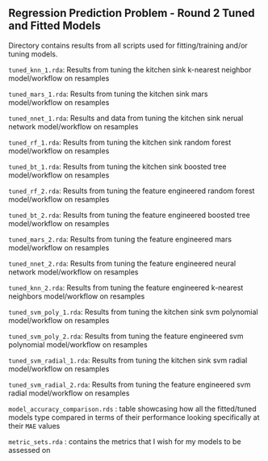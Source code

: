 ## Regression Prediction Problem - Round 2 Tuned and Fitted Models 

Directory contains results from all scripts used for fitting/training and/or tuning models. 

`tuned_knn_1.rda`: Results from tuning the kitchen sink k-nearest neighbor model/workflow on resamples

`tuned_mars_1.rda`: Results from tuning the kitchen sink mars model/workflow on resamples

`tuned_nnet_1.rda`: Results and data from tuning the kitchen sink nerual network model/workflow on resamples 

`tuned_rf_1.rda`: Results from tuning the kitchen sink random forest model/workflow on resamples 

`tuned_bt_1.rda`: Results from tuning the kitchen sink boosted tree model/workflow on resamples 

`tuned_rf_2.rda`: Results from tuning the feature engineered random forest model/workflow on resamples 

`tuned_bt_2.rda`: Results from tuning the feature engineered boosted tree model/workflow on resamples 

`tuned_mars_2.rda`: Results from tuning the feature engineered mars model/workflow on resamples 

`tuned_nnet_2.rda`: Results from tuning the feature engineered neural network model/workflow on resamples

`tuned_knn_2.rda`: Results from tuning the feature engineered k-nearest neighbors model/workflow on resamples 

`tuned_svm_poly_1.rda`: Results from tuning the kitchen sink svm polynomial model/workflow on resamples

`tuned_svm_poly_2.rda`: Results from tuning the feature engineered svm polynomial model/workflow on resamples

`tuned_svm_radial_1.rda`: Results from tuning the kitchen sink svm radial model/workflow on resamples

`tuned_svm_radial_2.rda`: Results from tuning the feature engineered svm radial model/workflow on resamples

`model_accuracy_comparison.rds` : table showcasing how all the fitted/tuned models type compared in terms of their performance looking specifically at their `MAE` values

`metric_sets.rda` : contains the metrics that I wish for my models to be assessed on
